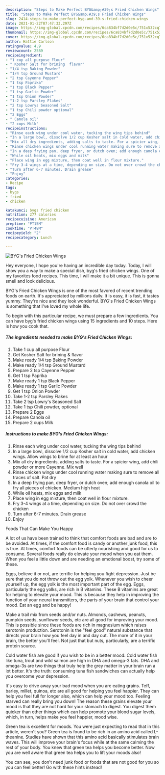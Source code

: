 ```yaml
---
description: "Steps to Make Perfect BYG&amp;#39;s Fried Chicken Wings"
title: "Steps to Make Perfect BYG&amp;#39;s Fried Chicken Wings"
slug: 2414-steps-to-make-perfect-byg-and-39-s-fried-chicken-wings
date: 2021-01-22T07:47:33.297Z
image: https://img-global.cpcdn.com/recipes/6ca834bf7d2d0e5c/751x532cq70/bygs-fried-chicken-wings-recipe-main-photo.jpg
thumbnail: https://img-global.cpcdn.com/recipes/6ca834bf7d2d0e5c/751x532cq70/bygs-fried-chicken-wings-recipe-main-photo.jpg
cover: https://img-global.cpcdn.com/recipes/6ca834bf7d2d0e5c/751x532cq70/bygs-fried-chicken-wings-recipe-main-photo.jpg
author: Hattie Carlson
ratingvalue: 4.9
reviewcount: 2589
recipeingredient:
- "1 cup all purpose Flour"
- " Kosher Salt for brining  flavor"
- "1/4 tsp Baking Powder"
- "1/4 tsp Ground Mustard"
- "2 tsp Cayenne Pepper"
- "1 tsp Paprika"
- "1 tsp Black Pepper"
- "1 tsp Garlic Powder"
- "1 tsp Onion Powder"
- "1-2 tsp Parsley Flakes"
- "2 tsp Lowrys Seasoned Salt"
- "1 tsp Chili powder optional"
- "2 Eggs"
- " Canola oil"
- "2 cups Milk"
recipeinstructions:
- "Rinse each wing under cool water, tucking the wing tips behind"
- "In a large bowl, dissolve 1/2 cup Kosher salt in cold water, add chicken wings. Allow wings to brine for at least an hour"
- "Mix all dry ingredients, adding salts to taste. For a spicier wing, add chili powder or more Cayenne. Mix well"
- "Rinse chicken wings under cool running water making sure to remove all traces of salt. Pat dry"
- "In a deep frying pan, deep fryer, or dutch oven; add enough canola oil to fry all pieces of chicken. Medium high heat"
- "While oil heats, mix eggs and milk"
- "Place wing in egg mixture, then coat well in flour mixture."
- "Fry 3-4 wings at a time, depending on size. Do not over crowd the chicken"
- "Turn after 6-7 minutes. Drain grease"
- "Enjoy"
categories:
- Recipe
tags:
- bygs
- fried
- chicken

katakunci: bygs fried chicken 
nutrition: 277 calories
recipecuisine: American
preptime: "PT15M"
cooktime: "PT48M"
recipeyield: "2"
recipecategory: Lunch

---
```



![BYG&#39;s Fried Chicken Wings](https://img-global.cpcdn.com/recipes/6ca834bf7d2d0e5c/751x532cq70/bygs-fried-chicken-wings-recipe-main-photo.jpg)

Hey everyone, I hope you're having an incredible day today. Today, I will show you a way to make a special dish, byg&#39;s fried chicken wings. One of my favorites food recipes. This time, I will make it a bit unique. This is gonna smell and look delicious.

BYG&#39;s Fried Chicken Wings is one of the most favored of recent trending foods on earth. It's appreciated by millions daily. It is easy, it is fast, it tastes yummy. They're nice and they look wonderful. BYG&#39;s Fried Chicken Wings is something that I've loved my whole life.




To begin with this particular recipe, we must prepare a few ingredients. You can have byg&#39;s fried chicken wings using 15 ingredients and 10 steps. Here is how you cook that.

<!--inarticleads1-->

##### The ingredients needed to make BYG&#39;s Fried Chicken Wings:

1. Take 1 cup all purpose Flour
1. Get  Kosher Salt for brining &amp; flavor
1. Make ready 1/4 tsp Baking Powder
1. Make ready 1/4 tsp Ground Mustard
1. Prepare 2 tsp Cayenne Pepper
1. Get 1 tsp Paprika
1. Make ready 1 tsp Black Pepper
1. Make ready 1 tsp Garlic Powder
1. Get 1 tsp Onion Powder
1. Take 1-2 tsp Parsley Flakes
1. Take 2 tsp Lowry&#39;s Seasoned Salt
1. Take 1 tsp Chili powder, optional
1. Prepare 2 Eggs
1. Prepare  Canola oil
1. Prepare 2 cups Milk




<!--inarticleads2-->

##### Instructions to make BYG&#39;s Fried Chicken Wings:

1. Rinse each wing under cool water, tucking the wing tips behind
1. In a large bowl, dissolve 1/2 cup Kosher salt in cold water, add chicken wings. Allow wings to brine for at least an hour
1. Mix all dry ingredients, adding salts to taste. For a spicier wing, add chili powder or more Cayenne. Mix well
1. Rinse chicken wings under cool running water making sure to remove all traces of salt. Pat dry
1. In a deep frying pan, deep fryer, or dutch oven; add enough canola oil to fry all pieces of chicken. Medium high heat
1. While oil heats, mix eggs and milk
1. Place wing in egg mixture, then coat well in flour mixture.
1. Fry 3-4 wings at a time, depending on size. Do not over crowd the chicken
1. Turn after 6-7 minutes. Drain grease
1. Enjoy




Foods That Can Make You Happy


A lot of us have been trained to think that comfort foods are bad and are to be avoided. At times, if the comfort food is candy or another junk food, this is true. At times, comfort foods can be utterly nourishing and good for us to consume. Several foods really do elevate your mood when you eat them. When you feel a little down and are needing an emotional boost, try some of these.

Eggs, believe it or not, are terrific for helping you fight depression. Just be sure that you do not throw out the egg yolk. Whenever you wish to cheer yourself up, the egg yolk is the most important part of the egg. Eggs, particularly the egg yolks, are rich in B vitamins. These B vitamins are great for helping to elevate your mood. This is because they help in improving the function of your neural transmitters, the parts of your brain that control your mood. Eat an egg and be happy!

Make a trail mix from seeds and/or nuts. Almonds, cashews, peanuts, pumpkin seeds, sunflower seeds, etc are all good for improving your mood. This is possible since these foods are rich in magnesium which raises serotonin production. Serotonin is the "feel good" natural substance that directs your brain how you feel day in and day out. The more of it in your brain, the better you'll feel. Not just that but nuts, particularly, are a terrific protein source.

Cold water fish are good if you wish to be in a better mood. Cold water fish like tuna, trout and wild salmon are high in DHA and omega-3 fats. DHA and omega-3s are two things that truly help the grey matter in your brain run a lot better. It's the truth: consuming tuna fish sandwiches can actually help you overcome your depression. 

It's easy to drive away your bad mood when you are eating grains. Teff, barley, millet, quinoa, etc are all good for helping you feel happier. They can help you feel full for longer also, which can help your mood too. Feeling starved can really bring you down! The reason these grains elevate your mood is that they are not hard for your stomach to digest. You digest them quicker than other things which can help promote your blood sugar levels, which, in turn, helps make you feel happier, mood wise.

Green tea is excellent for moods. You were just expecting to read that in this article, weren't you? Green tea is found to be rich in an amino acid called L-theanine. Studies have shown that this amino acid basically stimulates brain waves. This will improve your brain's focus while at the same calming the rest of your body. You knew that green tea helps you become better. Now you are well aware that green tea helps you to lift your moods also!

You can see, you don't need junk food or foods that are not good for you so you can feel better! Go  with  these hints  instead!

